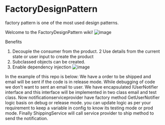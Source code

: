 # FactoryDesignPattern
factory pattern is one of the most used design patterns.


Welcome to the FactoryDesignPattern wiki!
![image](https://user-images.githubusercontent.com/54809854/190173192-04b1bf6a-d7b7-47d4-919d-c8e92359d77d.png)

Benefits
1. Decouple the consumer from the product.
2 Use details from the current state or user input to create the product
3. Subclassed objects can be created.
4. Enable dependency injection
![image](https://user-images.githubusercontent.com/54809854/190173599-c87b5d51-cc73-432e-8114-04173d33ce76.png)

In the example of this repo is below:
We have a order to be shipped and email will be sent if the code is in release mode. While debugging of code we don't want to sent an email to user. We have encapsulated IUserNotifier interface and this interface will be implemented in two class email and test class. 
Now notificationserviceprovider have factory method GetUserNotifier logic basis on debug or release mode. you can update logic as per your requirement to keep a variable in config to know its testing mode or prod mode. 
Finally ShippingService will call service provider to ship method to send the notification. 
